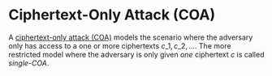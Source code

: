 # Ciphertext-Only Attack (COA)

A [ciphertext-only attack (COA)](../) models the scenario where the adversary only has access to a one or more ciphertexts $c\_1, c\_2, ...$. The more restricted model where the adversary is only given _one_ ciphertext $c$ is called _single-COA_.

